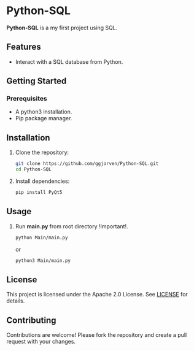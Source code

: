 # Python-SQL

**Python-SQL** is a my first project using SQL.

## Features

- Interact with a SQL database from Python.

## Getting Started

### Prerequisites

- A python3 installation.
- Pip package manager.

## Installation

1. Clone the repository:
    ```sh
    git clone https://github.com/ggjorven/Python-SQL.git
    cd Python-SQL
    ```

2. Install dependencies:
    ```sh
    pip install PyQt5
    ```

## Usage
1. Run **main.py** from root directory !Important!.
    ```sh
    python Main/main.py
    ```
    or
    ```sh
    python3 Main/main.py
    ```

## License
This project is licensed under the Apache 2.0 License. See [LICENSE](LICENSE.txt) for details.

## Contributing
Contributions are welcome! Please fork the repository and create a pull request with your changes.
